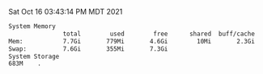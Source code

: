Sat Oct 16 03:43:14 PM MDT 2021
```bash
System Memory
               total        used        free      shared  buff/cache   available
Mem:           7.7Gi       779Mi       4.6Gi        10Mi       2.3Gi       6.6Gi
Swap:          7.6Gi       355Mi       7.3Gi
System Storage
683M	.
```
